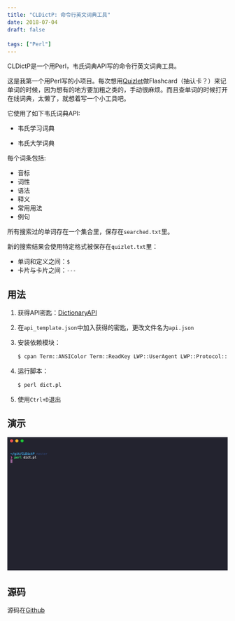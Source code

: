 ```yaml
---
title: "CLDictP: 命令行英文词典工具"
date: 2018-07-04
draft: false

tags: ["Perl"]
---
```


CLDictP是一个用Perl，韦氏词典API写的命令行英文词典工具。

这是我第一个用Perl写的小项目。每次想用[Quizlet](https://quizlet.com/)做Flashcard（抽认卡？）来记单词的时候，因为想有的地方要加粗之类的，手动很麻烦。而且查单词的时候打开在线词典，太懒了，就想着写一个小工具吧。

它使用了如下韦氏词典API:

- 韦氏学习词典

- 韦氏大学词典

每个词条包括:

- 音标
- 词性
- 语法
- 释义
- 常用用法
- 例句

所有搜索过的单词存在一个集合里，保存在`searched.txt`里。

新的搜索结果会使用特定格式被保存在`quizlet.txt`里：

- 单词和定义之间：`$`
- 卡片与卡片之间：`---`

## 用法

1. 获得API密匙：[DictionaryAPI](https://www.dictionaryapi.com/)
2. 在`api_template.json`中加入获得的密匙，更改文件名为`api.json`
3. 安装依赖模块：

    ``` bash
    $ cpan Term::ANSIColor Term::ReadKey LWP::UserAgent LWP::Protocol::https Readonly XML::LibXML JSON::XS Data::Dumper Set::Light
    ```

4. 运行脚本：

    ``` bash
    $ perl dict.pl
    ```

5. 使用`Ctrl+D`退出

## 演示

![demo_gif](CLDictP_demo.gif)

## 源码

源码在[Github](https://github.com/PwzXxm/CLDictP)